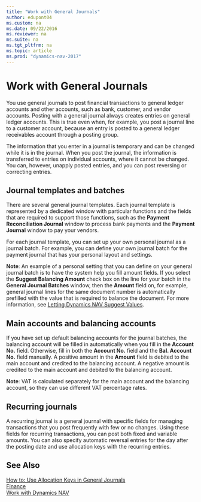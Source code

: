 ```yaml
---
title: "Work with General Journals"
author: edupont04
ms.custom: na
ms.date: 09/22/2016
ms.reviewer: na
ms.suite: na
ms.tgt_pltfrm: na
ms.topic: article
ms.prod: "dynamics-nav-2017"
---
```


# Work with General Journals
You use general journals to post financial transactions to general ledger accounts and other accounts, such as bank, customer, and vendor accounts. Posting with a general journal always creates entries on general ledger accounts. This is true even when, for example, you post a journal line to a customer account, because an entry is posted to a general ledger receivables account through a posting group.

The information that you enter in a journal is temporary and can be changed while it is in the journal. When you post the journal, the information is transferred to entries on individual accounts, where it cannot be changed. You can, however, unapply posted entries, and you can post reversing or correcting entries.

## Journal templates and batches
There are several general journal templates. Each journal template is represented by a dedicated window with particular functions and the fields that are required to support those functions, such as the **Payment Reconciliation Journal** window to process bank payments and the **Payment Journal** window to pay your vendors.

For each journal template, you can set up your own personal journal as a journal batch. For example, you can define your own journal batch for the payment journal that has your personal layout and settings.

**Note**: An example of a personal setting that you can define on your general journal batch is to have the system help you fill amount fields. If you select the **Suggest Balancing Amount** check box on the line for your batch in the **General Journal Batches** window, then the **Amount** field on, for example, general journal lines for the same document number is automatically prefilled with the value that is required to balance the document. For more information, see [Letting Dynamics NAV Suggest Values](ui-let-system-suggest-values.md).

## Main accounts and balancing accounts
If you have set up default balancing accounts for the journal batches, the balancing account will be filled in automatically when you fill in the **Account No.** field. Otherwise, fill in both the **Account No.** field and the **Bal. Account No.** field manually. A positive amount in the **Amount** field is debited to the main account and credited to the balancing account. A negative amount is credited to the main account and debited to the balancing account.

**Note**: VAT is calculated separately for the main account and the balancing account, so they can use different VAT percentage rates.

## Recurring journals
A recurring journal is a general journal with specific fields for managing transactions that you post frequently with few or no changes. Using these fields for recurring transactions, you can post both fixed and variable amounts. You can also specify automatic reversal entries for the day after the posting date and use allocation keys with the recurring entries.

## See Also
[How to: Use Allocation Keys in General Journals](ui-how-use-allocation-keys-general-journals.md)  
[Finance](Finance.md)  
[Work with Dynamics NAV](ui-work-product.md)
